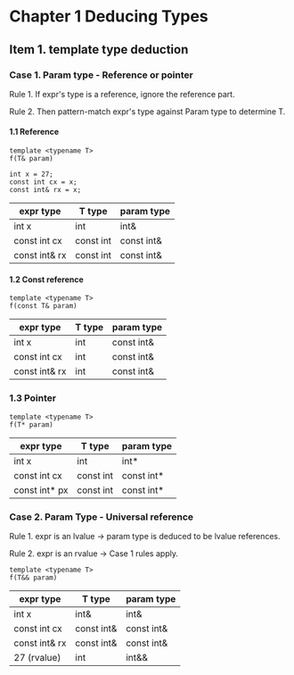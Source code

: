 # Chapter 1 Deducing Types

## Item 1. template type deduction


### Case 1. Param type - Reference or pointer

Rule 1. If expr's type is a reference, ignore the reference part.

Rule 2. Then pattern-match expr's type against Param type to determine T.

#### 1.1 Reference

```
template <typename T>
f(T& param)

int x = 27;
const int cx = x;
const int& rx = x;
```


expr type | T type | param type
----- | ----- | ----- |
int x | int | int&
const int cx | const int | const int&
const int& rx | const int | const int&

#### 1.2 Const reference

```
template <typename T>
f(const T& param)
```

expr type| T type | param type
----- | ----- | ----- |
int x | int | const int&
const int cx | int | const int&
const int& rx | int | const int&

### 1.3 Pointer

```
template <typename T>
f(T* param)
```

expr type| T type | param type
----- | ----- | ----- |
int x | int | int*
const int cx | const int | const int*
const int* px | const int | const int*

### Case 2. Param Type - Universal reference

Rule 1. expr is an lvalue &rarr; param type is deduced to be lvalue references.

Rule 2. expr is an rvalue &rarr; Case 1 rules apply.

```
template <typename T>
f(T&& param)
```

expr type| T type | param type
----- | ----- | ----- |
int x | int& | int&
const int cx | const int& | const int&
const int& rx | const int& | const int&
27 (rvalue) | int | int&&
